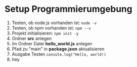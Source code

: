 # Setup Programmierumgebung

1. Testen, ob node.js vorhanden ist: ```node -v```
2. Testen, ob npm vorhanden ist: ```npm --v```
3. Projekt initialisieren:  ```npm init -y```
4. Ordner **src** anlegen
5. Im Ordner Datei **hello_world.js** anlegen
6. Pfad zu "main" in **package.json** aktualisieren
7. Ausgabe Testen ```console.log("Hello, world!)```
8. hey
